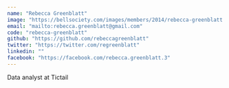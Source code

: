 ```yaml
---
name: "Rebecca Greenblatt"
image: "https://bellsociety.com/images/members/2014/rebecca-greenblatt.jpg"
email: "mailto:rebecca.greenblatt@gmail.com"
code: "rebecca-greenblatt"
github: "https://github.com/rebeccagreenblatt"
twitter: "https://twitter.com/regreenblatt"
linkedin: ""
facebook: "https://facebook.com/rebecca.greenblatt.3"
---
```

Data analyst at Tictail